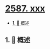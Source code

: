 # [2587. xxx](https://github.com/Tdahuyou/TNotes.leetcode/tree/main/notes/2587.%20xxx)

<!-- region:toc -->

- [1. 📝 概述](#1--概述)

<!-- endregion:toc -->

## 1. 📝 概述
